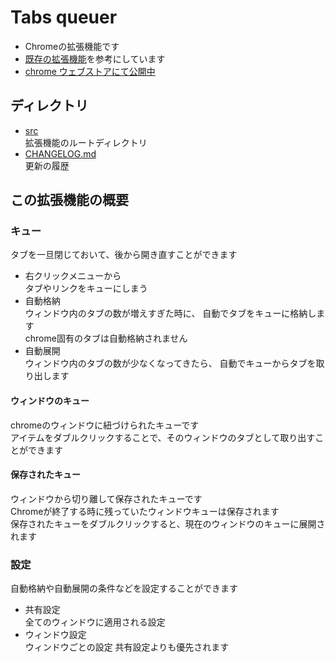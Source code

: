 
# Tabs queuer

* Chromeの拡張機能です
* [既存の拡張機能](https://chrome.google.com/webstore/detail/tabs-limiter-with-queue/kaamkonbephafcojgajnbgbdgbgbboap)を参考にしています
* [chrome ウェブストアにて公開中](https://chrome.google.com/webstore/detail/tabs-queuer/kdngiphleonkipokblamemlkdhgfagjc)

## ディレクトリ

* [src](./src)  
    拡張機能のルートディレクトリ
* [CHANGELOG.md](./CHANGELOG.md)  
    更新の履歴

## この拡張機能の概要

### キュー

タブを一旦閉じておいて、後から開き直すことができます

* 右クリックメニューから  
    タブやリンクをキューにしまう
* 自動格納  
    ウィンドウ内のタブの数が増えすぎた時に、
    自動でタブをキューに格納します  
    chrome固有のタブは自動格納されません
* 自動展開  
    ウィンドウ内のタブの数が少なくなってきたら、
    自動でキューからタブを取り出します

#### ウィンドウのキュー

chromeのウィンドウに紐づけられたキューです  
アイテムをダブルクリックすることで、そのウィンドウのタブとして取り出すことができます

#### 保存されたキュー

ウィンドウから切り離して保存されたキューです  
Chromeが終了する時に残っていたウィンドウキューは保存されます  
保存されたキューをダブルクリックすると、現在のウィンドウのキューに展開されます

### 設定

自動格納や自動展開の条件などを設定することができます

* 共有設定  
    全てのウィンドウに適用される設定
* ウィンドウ設定  
    ウィンドウごとの設定
    共有設定よりも優先されます
